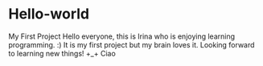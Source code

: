# Hello-world
My First Project 
Hello everyone, this is Irina who is enjoying learning programming. :) It is my first project but my brain loves it. Looking forward to learning new things! +_+ Ciao
